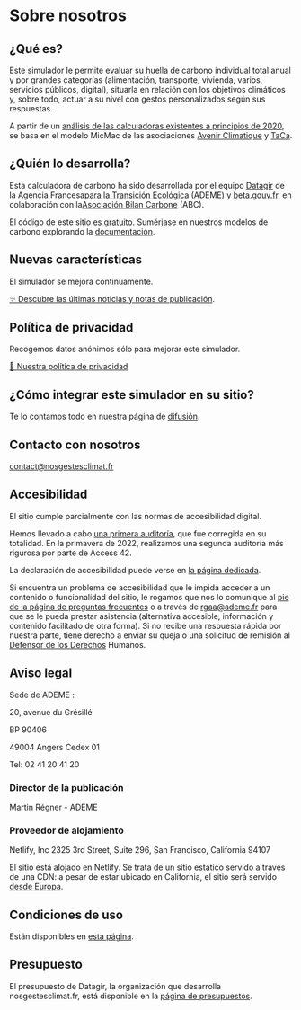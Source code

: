 # Sobre nosotros

## ¿Qué es?

Este simulador le permite evaluar su huella de carbono individual total
anual y por grandes categorías (alimentación, transporte, vivienda,
varios, servicios públicos, digital), situarla en relación con los
objetivos climáticos y, sobre todo, actuar a su nivel con gestos
personalizados según sus respuestas.

A partir de un [análisis de las calculadoras existentes a principios de
2020](https://abc-transitionbascarbone.fr/wp-content/uploads/2022/03/analyse-des-calculateurs-dempreinte-carbone-individuelle-a-lorigine-de-nos-gestes-climat-vf-.pdf),
se basa en el modelo MicMac de las asociaciones [Avenir
Climatique](https://avenirclimatique.org/les-outils/) y
[TaCa](https://www.taca.asso.fr/).

## ¿Quién lo desarrolla?

Esta calculadora de carbono ha sido desarrollada por el equipo
[Datagir](https://datagir.ademe.fr/) de la Agencia Francesa[para la
Transición Ecológica](https://www.ademe.fr/) (ADEME) y
[beta.gouv.fr](https://beta.gouv.fr/), en colaboración con la[Asociación
Bilan Carbone](https://www.associationbilancarbone.fr/) (ABC).

El código de este sitio [es
gratuito](https://github.com/betagouv/ecolab-data). Sumérjase en
nuestros modelos de carbono explorando la
[documentación](/documentation).

## Nuevas características

El simulador se mejora continuamente.

[✨️ Descubre las últimas noticias y notas de publicación](/nouveautés).

## Política de privacidad

Recogemos datos anónimos sólo para mejorar este simulador.

[🍪 Nuestra política de privacidad](/vie-privée)

## ¿Cómo integrar este simulador en su sitio?

Te lo contamos todo en nuestra página de [difusión](/diffuser).

## Contacto con nosotros

contact@nosgestesclimat.fr

## Accesibilidad

El sitio cumple parcialmente con las normas de accesibilidad digital.

Hemos llevado a cabo [una primera
auditoría](https://github.com/datagir/nosgestesclimat-site/issues/350),
que fue corregida en su totalidad. En la primavera de 2022, realizamos
una segunda auditoría más rigurosa por parte de Access 42.

La declaración de accesibilidad puede verse en [la página
dedicada](/accessibilite).

Si encuentra un problema de accesibilidad que le impida acceder a un
contenido o funcionalidad del sitio, le rogamos que nos lo comunique al
[pie de la página de preguntas frecuentes](/contribuer) o a través de
<a href="mailto:rgaa@ademe.fr" class="email">rgaa@ademe.fr</a> para que
se le pueda prestar asistencia (alternativa accesible, información y
contenido facilitado de otra forma). Si no recibe una respuesta rápida
por nuestra parte, tiene derecho a enviar su queja o una solicitud de
remisión al [Defensor de los
Derechos](https://www.defenseurdesdroits.fr) Humanos.

## Aviso legal

Sede de ADEME :

20, avenue du Grésillé

BP 90406

49004 Angers Cedex 01

Tel: 02 41 20 41 20

### Director de la publicación

Martin Régner - ADEME

### Proveedor de alojamiento

Netlify, Inc 2325 3rd Street, Suite 296, San Francisco, California 94107

El sitio está alojado en Netlify. Se trata de un sitio estático servido
a través de una CDN: a pesar de estar ubicado en California, el sitio
será servido [desde
Europa](https://answers.netlify.com/t/is-there-a-list-of-where-netlifys-cdn-pops-are-located/855/2).

## Condiciones de uso

Están disponibles en [esta página](/cgu).

## Presupuesto

El presupuesto de Datagir, la organización que desarrolla
nosgestesclimat.fr, está disponible en la [página de
presupuestos](https://datagir.ademe.fr/budget/).

